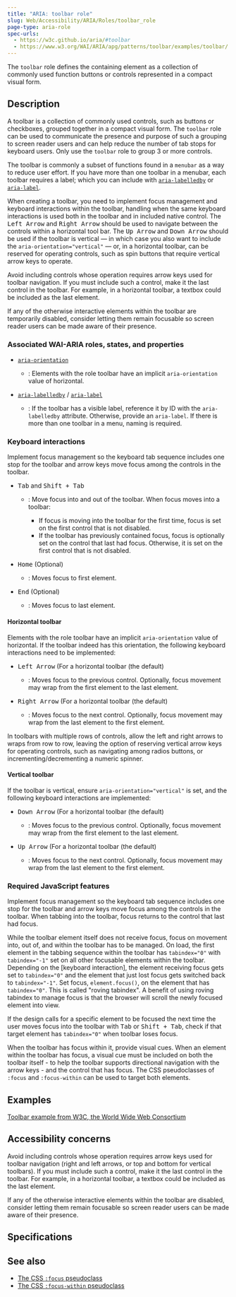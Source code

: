```yaml
---
title: "ARIA: toolbar role"
slug: Web/Accessibility/ARIA/Roles/toolbar_role
page-type: aria-role
spec-urls:
  - https://w3c.github.io/aria/#toolbar
  - https://www.w3.org/WAI/ARIA/apg/patterns/toolbar/examples/toolbar/
---
```




The `toolbar` role defines the containing element as a collection of commonly used function buttons or controls represented in a compact visual form.

## Description

A toolbar is a collection of commonly used controls, such as buttons or checkboxes, grouped together in a compact visual form. The `toolbar` role can be used to communicate the presence and purpose of such a grouping to screen reader users and can help reduce the number of tab stops for keyboard users. Only use the `toolbar` role to group 3 or more controls.

The toolbar is commonly a subset of functions found in a `menubar` as a way to reduce user effort. If you have more than one toolbar in a menubar, each toolbar requires a label; which you can include with [`aria-labelledby`](/Web/Accessibility/ARIA/Attributes/aria-labelledby) or [`aria-label`](/Web/Accessibility/ARIA/Attributes/aria-label).

When creating a toolbar, you need to implement focus management and keyboard interactions within the toolbar, handling when the same keyboard interactions is used both in the toolbar and in included native control. The <kbd>Left Arrow</kbd> and <kbd>Right Arrow</kbd> should be used to navigate between the controls within a horizontal tool bar. The <kbd>Up Arrow</kbd> and <kbd>Down Arrow</kbd> should be used if the toolbar is vertical — in which case you also want to include the `aria-orientation="vertical"` — or, in a horizontal toolbar, can be reserved for operating controls, such as spin buttons that require vertical arrow keys to operate.

Avoid including controls whose operation requires arrow keys used for toolbar navigation. If you must include such a control, make it the last control in the toolbar. For example, in a horizontal toolbar, a textbox could be included as the last element.

If any of the otherwise interactive elements within the toolbar are temporarily disabled, consider letting them remain focusable so screen reader users can be made aware of their presence.

### Associated WAI-ARIA roles, states, and properties

- [`aria-orientation`](/Web/Accessibility/ARIA/Attributes/aria-orientation)

  - : Elements with the role toolbar have an implicit `aria-orientation` value of horizontal.

- [`aria-labelledby`](/Web/Accessibility/ARIA/Attributes/aria-labelledby) / [`aria-label`](/Web/Accessibility/ARIA/Attributes/aria-label)
  - : If the toolbar has a visible label, reference it by ID with the `aria-labelledby` attribute. Otherwise, provide an `aria-label`. If there is more than one toolbar in a menu, naming is required.

### Keyboard interactions

Implement focus management so the keyboard tab sequence includes one stop for the toolbar and arrow keys move focus among the controls in the toolbar.

- <kbd>Tab</kbd> and <kbd>Shift + Tab</kbd>

  - : Move focus into and out of the toolbar. When focus moves into a toolbar:

    - If focus is moving into the toolbar for the first time, focus is set on the first control that is not disabled.
    - If the toolbar has previously contained focus, focus is optionally set on the control that last had focus. Otherwise, it is set on the first control that is not disabled.

- <kbd>Home</kbd> (Optional)

  - : Moves focus to first element.

- <kbd>End</kbd> (Optional)
  - : Moves focus to last element.

#### Horizontal toolbar

Elements with the role toolbar have an implicit `aria-orientation` value of horizontal. If the toolbar indeed has this orientation, the following keyboard interactions need to be implemented:

- <kbd>Left Arrow</kbd> (For a horizontal toolbar (the default)

  - : Moves focus to the previous control. Optionally, focus movement may wrap from the first element to the last element.

- <kbd>Right Arrow</kbd> (For a horizontal toolbar (the default)
  - : Moves focus to the next control. Optionally, focus movement may wrap from the last element to the first element.

In toolbars with multiple rows of controls, allow the left and right arrows to wraps from row to row, leaving the option of reserving vertical arrow keys for operating controls, such as navigating among radios buttons, or incrementing/decrementing a numeric spinner.

#### Vertical toolbar

If the toolbar is vertical, ensure `aria-orientation="vertical"` is set, and the following keyboard interactions are implemented:

- <kbd>Down Arrow</kbd> (For a horizontal toolbar (the default)

  - : Moves focus to the previous control. Optionally, focus movement may wrap from the first element to the last element.

- <kbd>Up Arrow</kbd> (For a horizontal toolbar (the default)
  - : Moves focus to the next control. Optionally, focus movement may wrap from the last element to the first element.

### Required JavaScript features

Implement focus management so the keyboard tab sequence includes one stop for the toolbar and arrow keys move focus among the controls in the toolbar. When tabbing into the toolbar, focus returns to the control that last had focus.

While the toolbar element itself does not receive focus, focus on movement into, out of, and within the toolbar has to be managed. On load, the first element in the tabbing sequence within the toolbar has `tabindex="0"` with `tabindex="-1"` set on all other focusable elements within the toolbar. Depending on the [keyboard interaction], the element receiving focus gets set to `tabindex="0"` and the element that just lost focus gets switched back to `tabindex="-1"`. Set focus, `element.focus()`, on the element that has `tabindex="0"`. This is called "roving tabindex". A benefit of using roving tabindex to manage focus is that the browser will scroll the newly focused element into view.

If the design calls for a specific element to be focused the next time the user moves focus into the toolbar with <kbd>Tab</kbd> or <kbd>Shift + Tab</kbd>, check if that target element has `tabindex="0"` when toolbar loses focus.

When the toolbar has focus within it, provide visual cues. When an element within the toolbar has focus, a visual cue must be included on both the toolbar itself - to help the toolbar supports directional navigation with the arrow keys - and the control that has focus. The CSS pseudoclasses of `:focus` and `:focus-within` can be used to target both elements.

## Examples

[Toolbar example from <abbr>W3C</abbr>, the World Wide Web Consortium](https://www.w3.org/TR/wai-aria-practices-1.2/examples/toolbar/toolbar.html)

## Accessibility concerns

Avoid including controls whose operation requires arrow keys used for toolbar navigation (right and left arrows, or top and bottom for vertical toolbars). If you must include such a control, make it the last control in the toolbar. For example, in a horizontal toolbar, a textbox could be included as the last element.

If any of the otherwise interactive elements within the toolbar are disabled, consider letting them remain focusable so screen reader users can be made aware of their presence.

## Specifications



## See also

- [The CSS `:focus` pseudoclass](/Web/CSS/:focus)
- [The CSS `:focus-within` pseudoclass](/Web/CSS/:focus-within)
